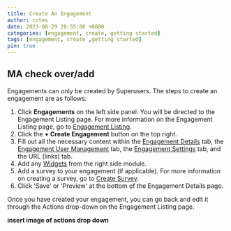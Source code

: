 ```yaml
---
title: Create An Engagement
author: cotes
date: 2023-08-29 20:55:00 +0800
categories: [engagement, create, getting started]
tags: [engagement, create ,getting started]
pin: true
---
```


## MA check over/add

Engagements can only be created by Superusers. The steps to create an engagement are as follows:

1. Click **Engagements** on the left side panel. You will be directed to the Engagement Listing page. For more information on the Engagement Listing page, go to [Engagement Listing](/met-guide/posts/engagement-listing/).
2. Click the **+ Create Engagement** button on the top right.
3. Fill out all the necessary content within the [Engagement Details](/met-guide/posts/engagement-details/) tab, the [Engagement User Management](/met-guide/posts/engagement-UM/) tab, the [Engagement Settings](/met-guide/posts/engagement-settings/) tab, and the URL (links) tab.
4. Add any [Widgets](/met-guide/posts/widgets/) from the right side module. 
5. Add a survey to your engagement (if applicable). For more information on creating a survey, go to [Create Survey](/met-guide/posts/create-survey/).
6. Click 'Save' or 'Preview' at the bottom of the Engagement Details page.

Once you have created your engagement, you can go back and edit it through the Actions drop-down on the Engagement Listing page.

 **insert image of actions drop down**


